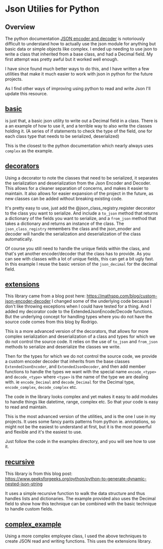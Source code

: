 # Json Utilies for Python

## Overview
The python documentation [JSON encoder and decoder](https://docs.python.org/3/library/json.html) is 
notoriously difficult to understand how to actually use the json module for anything but
basic data or simple objects like complex. I ended up needing to use json to write a class that inherited from a base
class, and had a Decimal field.  My first attempt was pretty awful but it worked well enough.

I have since found much better ways to do this, and I have written a few utilities that make it much easier to work with
json in python for the future projects.

As I find other ways of improving using python to read and write Json I'll update this resource.

## [basic](basic)
is just that, a basic json utility to write out a Decimal field in a class. There is a an example of how to use it, and
a terrible way to also write the classes holding it. (A series of if statements to check the type of the field, one for 
each class type that needs to be serialized, deserialized)

This is the closest to the python documentation which nearly always uses `complex` as the example.

## [decorators](decorators)
Using a decorator to note the classes that need to be serialized, it separates the serialization and deserialization
from the Json Encoder and Decoder.  This allows for a cleaner separation of concerns, and makes it easier to
maintain. It also allows for easier expansion of the project in the future, as new classes can be added without breaking
existing code.

It's pretty easy to use, just add the @json_class_registry.register decorator to the class you want to serialize.
And include a `to_json` method that returns a dictionary of the fields you want to serialize, and a `from_json` method
that takes a dictionary and returns an instance of the class. The `json_class_registry` remembers the class and the
json_enoder and decoder will handle the serialization and deserialization of the class automatically.

Of course you still need to handle the unique fields within the class, and that's yet another encoder/decoder that
the class has to provide.  As you can see with classes with a lot of unique fields, this can get a bit ugly fast.
In this example I reuse the basic version of the `json_decimal` for the decimal field.

## [extensions](extensions)
This library came from a blog post here:
https://mathspp.com/blog/custom-json-encoder-decoder
I changed some of the underlying code because I don't like throwing exceptions when I could have tested for a thing.
And I added my decorator code to the ExtendedJsonEncode/Decode functions. But the underlying concept for handling types
where you do not have the source code comes from this blog by Rodrigo.

This is a more advanced version of the decorators, that allows for more complex serialization and deserialization of a
class and types for which we do not control the source code. It relies on the use of `to_json` and `from_json` methods
to serialize and deserialize the classes we write. 

Then for the types for which we do not control the source code, we provide a custom encoder decoder that inherits from
the base classes `ExtendedJsonEncoder`, and `ExtendedJsonDecoder`, and then add member functions to handle the types we want
with the special name `encode_<type>` and `decode_<type>` where `<type>` is the name of the type we are dealing with.
ie `encode_Decimal` and `decode_Decimal` for the Decimal type, `encode_complex`, `decode_complex` etc.

The code in the library looks complex and yet makes it easy to add modules to handle things like datetime, range, complex etc.
So that your code is easy to read and maintain.

This is the most advanced version of the utilities, and is the one I use in my projects. It uses some fancy pants
patterns from python ie. annotations, so might not be the easiest to understand at first, but it is the most powerful and flexible and it's
the easiest to use.

Just follow the code in the examples directory, and you will see how to use it.

## [recursive](recursive)
This library is from this blog post:
https://www.geeksforgeeks.org/python/python-to-generate-dynamic-nested-json-string

It uses a simple recursive function to walk the data structure and thus handles lists and dictionaries.
The example provided also uses the Decimal field to show how this technique can be combined with the
basic technique to handle custom fields.

## [complex_example](complex_example)
Using a more complex employee class, I used the above techniques to create JSON read and writing
functions. This uses the extensions library.
